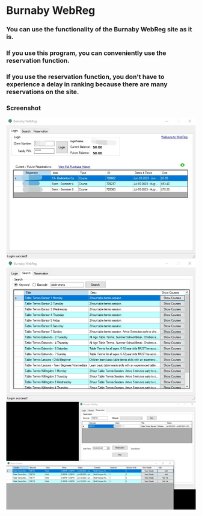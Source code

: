 # Burnaby WebReg

### You can use the functionality of the Burnaby WebReg site as it is.

### If you use this program, you can conveniently use the reservation function. 

### If you use the reservation function, you don't have to experience a delay in ranking because there are many reservations on the site.

### Screenshot  
![Screenshot](https://github.com/JamesKim4913/BurnabyWebReg/blob/9f4c7f3f0e46fb60dcc51b5f71952af66ff74747/screenshot/Screenshot1.jpg)  
![Screenshot](https://github.com/JamesKim4913/BurnabyWebReg/blob/9f4c7f3f0e46fb60dcc51b5f71952af66ff74747/screenshot/Screenshot2.jpg)  
![Screenshot](https://github.com/JamesKim4913/BurnabyWebReg/blob/9f4c7f3f0e46fb60dcc51b5f71952af66ff74747/screenshot/Screenshot3.jpg)  




